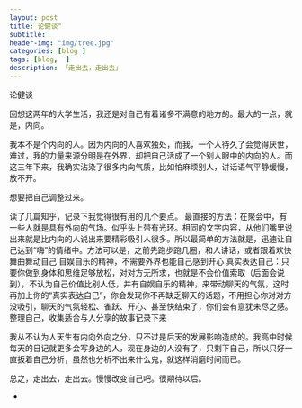 ```yaml
---  
layout: post  
title: 论健谈"  
subtitle: 
header-img: "img/tree.jpg"
categories: [blog ]  
tags: [blog,  ]
description: 「走出去，走出去」  
---  
```



论健谈

回想这两年的大学生活，我还是对自己有着诸多不满意的地方的。最大的一点，就是，内向。

我本不是个内向的人。因为内向的人喜欢独处，而我，一个人待久了会觉得厌世，难过，我的力量来源分明是在外界，却把自己活成了一个别人眼中的内向的人。而这三年下来，我确实沾染了很多内向气质，比如怕麻烦别人，讲话语气平静缓慢，放不开。

想要把自己调整过来。

读了几篇知乎，记录下我觉得很有用的几个要点。
最直接的方法：在聚会中，有一些人就是具有外向的气场。似乎头上带有光环。相同的文字内容，从他们嘴里说出来就是比内向的人说出来要精彩吸引人很多。所以最简单的方法就是，迅速让自己达到“嗨”的情绪中。方法可以是，之前先跑步跑几圈，和人讲话，或者跟着欢快舞曲舞动自己
自娱自乐的精神，不需要外界也能自己感到开心
真实表达自己：只要你做到身体和思维足够放松，对对方无所求，也就是不会价值索取（后面会说到），不认为自己价值比别人低，并有自娱自乐的精神，来带动聊天的气氛，这时再加上你的“真实表达自己”，你会发现你不再缺乏聊天的话题，不用担心你对对方没吸引，聊天的气氛轻松、雀跃、开心、甚至快结束了，你们会有意犹未尽之感。
整理自己，收集适合与人分享的故事记录下来

我从不认为人天生有内向外向之分，只不过是后天的发展影响造成的。我高中时候每天的日记就更多会写身边的人，现在身边的人没有了，只剩下自己，所以只好一直扳着自己分析，虽然也分析不出来什么鬼，就这样消磨时间而已。

总之，走出去，走出去。慢慢改变自己吧。很期待以后。

*